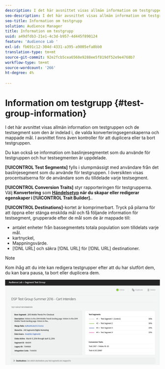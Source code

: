 ```yaml
---
description: I det här avsnittet visas allmän information om testgruppen och de testsegment som den är indelad i, de valda konverteringsegenskaperna och mappade mål. I avsnittet finns även kontroller för att duplicera eller ta bort testgruppen.
seo-description: I det här avsnittet visas allmän information om testgruppen och de testsegment som den är indelad i, de valda konverteringsegenskaperna och mappade mål. I avsnittet finns även kontroller för att duplicera eller ta bort testgruppen.
seo-title: Information om testgrupp
solution: Audience Manager
title: Information om testgrupp
uuid: a49dfdb3-21e1-4c3d-b957-4d445f890124
feature: 'Audience Lab '
exl-id: fb691c12-304d-4331-a395-a9005efa8bb0
translation-type: tm+mt
source-git-commit: 92e2fcb5cea6560e9288ee5f819df52e9e4768b7
workflow-type: tm+mt
source-wordcount: '266'
ht-degree: 4%

---
```


# Information om testgrupp {#test-group-information}

I det här avsnittet visas allmän information om testgruppen och de testsegment som den är indelad i, de valda konverteringsegenskaperna och mappade mål. I avsnittet finns även kontroller för att duplicera eller ta bort testgruppen.

Du kan också se information om baslinjesegmentet som du använde för testgruppen och hur testsegmenten är uppdelade.

**[!UICONTROL Test Segments]** fylls i slumpmässigt med användare från det baslinjesegment som du använde för testgruppen. I översikten visas procentsatserna för de användare som du tilldelade varje testsegment.

**[!UICONTROL Conversion Traits]** styr rapporteringen för testgrupperna. Välj **Konvertering** som **[Händelsetyp](../../features/traits/create-onboarded-rule-based-traits.md) när du skapar eller redigerar egenskaper i [!UICONTROL Trait Builder].**.

**[!UICONTROL Destinations]**-kortet är komprimerbart. Tryck på pilarna för att öppna eller stänga enskilda mål och få följande information för testsegment, grupperade efter de mål som de är mappade till:

* antalet enheter från bassegmentets totala population som tilldelats varje mål.
* kartnyckel,
* Mappningsvärde.
* [!DNL URL] och säkra  [!DNL URL] för  [!DNL URL] destinationer.

>[!NOTE]
>
>Kom ihåg att du inte kan redigera testgrupper efter att du har slutfört dem, du kan bara pausa, ta bort eller duplicera dem.

![](assets/test-groups-information.PNG)
